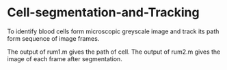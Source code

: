 # Cell-segmentation-and-Tracking
To identify blood cells form microscopic greyscale image and track its path form sequence of image frames.


The output of rum1.m gives the path of cell.
The output of rum2.m gives the image of each frame after segmentation.
